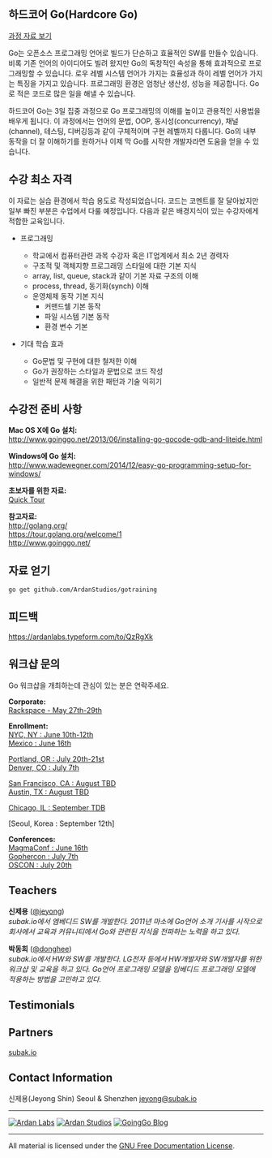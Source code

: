## 하드코어 Go(Hardcore Go)
[과정 자료 보기](00-slides/readme.md)

Go는 오픈소스 프로그래밍 언어로 빌드가 단순하고 효율적인 SW를 만들수 있습니다. 비록 기존 언어의 아이디어도 빌려 왔지만 Go의 독창적인 속성을 통해 효과적으로 프로그래밍할 수 있습니다. 로우 레벨 시스템 언어가 가지는 효율성과 하이 레벨 언어가 가지는 특징을 가지고 있습니다. 프로그래밍 환경은 엄청난 생산성, 성능을 제공합니다. Go로 적은 코드로 많은 일을 해낼 수 있습니다.


하드코어 Go는 3일 집중 과정으로 Go 프로그래밍의 이해를 높이고 관용적인 사용법을 배우게 됩니다. 이 과정에서는 언어의 문법, OOP, 동시성(concurrency), 채널(channel), 테스팅, 디버깅등과 같이 구체적이며 구현 레벨까지 다룹니다.  Go의 내부 동작을 더 잘 이해하기를 원하거나 이제 막 Go를 시작한 개발자라면 도움을 얻을 수 있습니다.

## 수강 최소 자격

이 자료는 실습 환경에서 학습 용도로 작성되었습니다. 코드는 코멘트를 잘 달아놨지만 일부 빠진 부분은 수업에서 다룰 예정입니다. 다음과 같은 배경지식이 있는 수강자에게 적합한 교육입니다.

* 프로그래밍
	* 학교에서 컴퓨터관련 과목 수강자 혹은 IT업계에서 최소 2년 경력자
	* 구조적 및 객체지향 프로그래밍 스타일에 대한 기본 지식
	* array, list, queue, stack과 같이 기본 자료 구조의 이해
	* process, thread, 동기화(synch) 이해 
	* 운영체제 동작 기본 지식 
    	* 커맨드쉘 기본 동작
    	* 파일 시스템 기본 동작
    	* 환경 변수 기본

* 기대 학습 효과
	* Go문법 및 구현에 대한 철저한 이해
	* Go가 권장하는 스타일과 문법으로 코드 작성
	* 일반적 문제 해결을 위한 패턴과 기술 익히기

## 수강전 준비 사항

**Mac OS X에 Go 설치:**  
http://www.goinggo.net/2013/06/installing-go-gocode-gdb-and-liteide.html

**Windows에 Go 설치:**  
http://www.wadewegner.com/2014/12/easy-go-programming-setup-for-windows/

**초보자를 위한 자료:**  
[Quick Tour](00-slides/quick_tour)

**참고자료:**  
http://golang.org/  
https://tour.golang.org/welcome/1  
http://www.goinggo.net/

## 자료 얻기

    go get github.com/ArdanStudios/gotraining

## 피드백

https://ardanlabs.typeform.com/to/QzRgXk

## 워크샵 문의

Go 워크샵을 개최하는데 관심이 있는 분은 연락주세요.

**Corporate:**  
[Rackspace - May 27th-29th](http://www.racespace.com/)

**Enrollment:**  
[NYC, NY : June 10th-12th](https://www.eventbrite.com/e/go-programming-bootcamp-tour-nyc-june-tickets-14946227569)  
[Mexico : June 16th](http://magmaconf.com/)  

[Portland, OR : July 20th-21st](http://www.oscon.com/open-source-2015/public/schedule/detail/42635)  
[Denver, CO : July 7th](https://ti.to/gophercon/gophercon-2015)  

[San Francisco, CA : August TBD]()  
[Austin, TX : August TBD](https://www.eventbrite.com/e/go-programming-bootcamp-tour-austin-august-exact-dates-tbd-tickets-15559615228)  

[Chicago, IL : September TDB](https://www.eventbrite.com/e/go-programming-bootcamp-tour-chicago-september-exact-dates-tbd-tickets-15559453745)

[Seoul, Korea : September 12th]

**Conferences:**  
[MagmaConf : June 16th](http://magmaconf.com/)  
[Gophercon : July 7th](http://gophercon.com/)  
[OSCON : July 20th](http://www.oscon.com/open-source-2015/public/schedule/detail/42635)  

## Teachers

**신제용** ([@jeyong](https://twitter.com/jeyong))  
_subak.io에서 엠베디드 SW를 개발한다. 2011년 마소에 Go언어 소개 기사를 시작으로 회사에서 교육과 커뮤니티에서 Go와 관련된 지식을 전파하는 노력을 하고 있다._

**박동희** ([@donghee](https://twitter.com/donghee))  
_subak.io에서 HW와 SW를 개발한다. LG전자 등에서 HW개발자와 SW개발자를 위한 워크샵 및 교육을 하고 있다. Go언어 프로그래밍 모델을 임베디드 프로그래밍 모델에 적용하는 방법을 고민하고 있다._

## Testimonials


## Partners

[subak.io](http://subak.io)

## Contact Information

신제용(Jeyong Shin)
Seoul & Shenzhen
jeyong@subak.io

___
[![Ardan Labs](00-slides/images/ggt_logo.png)](http://www.ardanlabs.com)
[![Ardan Studios](00-slides/images/ardan_logo.png)](http://www.ardanstudios.com)
[![GoingGo Blog](00-slides/images/ggb_logo.png)](http://www.goinggo.net)
___
All material is licensed under the [GNU Free Documentation License](https://github.com/ArdanStudios/gotraining/blob/master/LICENSE).
